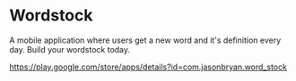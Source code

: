 # Wordstock

A mobile application where users get a new word and it's definition every day. Build your wordstock today.

https://play.google.com/store/apps/details?id=com.jasonbryan.word_stock
